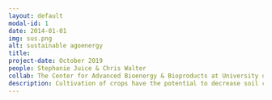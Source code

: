 ```yaml
---
layout: default
modal-id: 1
date: 2014-01-01
img: sus.png
alt: sustainable agoenergy
title: 
project-date: October 2019
people: Stephanie Juice & Chris Walter
collab: The Center for Advanced Bioenergy & Bioproducts at University of Illinois
description: Cultivation of crops have the potential to decrease soil carbon storage. And bioenergy crops are no different. Our projects uses coupled plant and microbial models to project how growing crops for biofuels impacts soil carbon, and whether the carbon benefit of biofuel burning will be offset by its agricultural impact.
---
```



